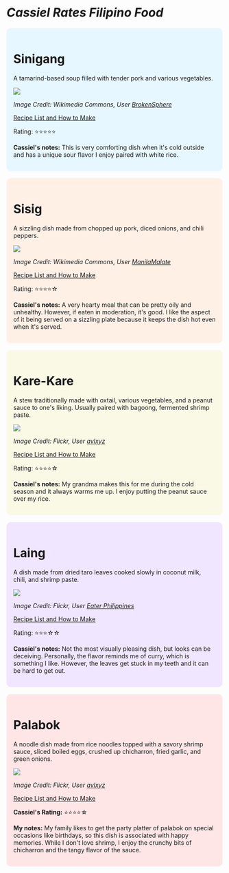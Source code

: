 
 <h1> <strong> <em>Cassiel Rates Filipino Food</em></strong> </h1>
<div style="background-color: #e6f7ff; padding:16px; margin:16px 0; border-radius:10px;">
  <h1><strong>Sinigang</strong></h1>
  <p>A tamarind-based soup filled with tender pork and various vegetables.</p>
  <img src="https://upload.wikimedia.org/wikipedia/commons/f/f5/Sinigang_na_Baboy_DSCF4234.jpg">
  <p><em>Image Credit: Wikimedia Commons, User <a href="https://commons.wikimedia.org/wiki/File:Sinigang_na_Baboy_DSCF4234.jpg" target="_blank">BrokenSphere</a></em></p>
  <a href="https://panlasangpinoy.com/pork-sinigang-na-baboy-recipe/" target="_blank">
    Recipe List and How to Make
  </a>
  <p>Rating: ⭐⭐⭐⭐⭐</p>
  <p><strong>Cassiel's notes:</strong> This is very comforting dish when it's cold outside and has a unique sour flavor I enjoy paired with white rice.</p>
</div>

<div style="background-color: #fff0e6; padding:16px; margin:16px 0; border-radius:10px;">
  <h1><strong>Sisig</strong></h1>
  <p>A sizzling dish made from chopped up pork, diced onions, and chili peppers.</p>
  <img src="https://upload.wikimedia.org/wikipedia/commons/f/f1/Sizzling_Sisig.jpg">
  <p><em>Image Credit: Wikimedia Commons, User <a href="https://commons.wikimedia.org/wiki/File:Sizzling_Sisig.jpg" target="_blank">ManilaMalate</a></em></p>
  <a href="https://www.iankewks.com/pork-belly-sisig/" target="_blank">
    Recipe List and How to Make
  </a>
  <p>Rating: ⭐⭐⭐⭐☆</p>
  <p><strong>Cassiel's notes:</strong> A very hearty meal that can be pretty oily and unhealthy. However, if eaten in moderation, it's good. I like the aspect of it being served on a sizzling plate because it keeps the dish hot even when it's served.</p>
</div>


<div style="background-color: #f9f9e6; padding:16px; margin:16px 0; border-radius:10px;">
  <h1><strong>Kare-Kare</strong></h1>
  <p>A stew traditionally made with oxtail, various vegetables, and a peanut sauce to one's liking. Usually paired with bagoong, fermented shrimp paste.</p>
  <img src="https://live.staticflickr.com/4128/4947287120_5849fa7655_b.jpg">
  <p><em>Image Credit: Flickr, User <a href="https://www.flickr.com/photos/avlxyz/4947287120" target="_blank">avlxyz</a></em></p>
  <a href="https://www.iankewks.com/kare-kare-filipino-peanut-oxtail-stew/" target="_blank">
    Recipe List and How to Make
  </a>
  <p>Rating: ⭐⭐⭐⭐☆</p>
  <p><strong>Cassiel's notes:</strong> My grandma makes this for me during the cold season and it always warms me up. I enjoy putting the peanut sauce over my rice.</p>
</div>

<div style="background-color: #f0e6ff; padding:16px; margin:16px 0; border-radius:10px;">
  <h1><strong>Laing</strong></h1>
  <p>A dish made from dried taro leaves cooked slowly in coconut milk, chili, and shrimp paste.</p>
  <img src="https://live.staticflickr.com/65535/32820573357_8a456b7eda_b.jpg">
  <p><em>Image Credit: Flickr, User <a href="https://www.flickr.com/photos/eaterphilippines/32820573357" target="_blank">Eater Philippines</a></em></p>
  <a href="https://www.foxyfolksy.com/authentic-laing-recipe-taro-leaves-coconut-milk/" target="_blank">
    Recipe List and How to Make
  </a>
  <p>Rating: ⭐⭐⭐☆☆</p>
  <p><strong>Cassiel's notes:</strong> Not the most visually pleasing dish, but looks can be deceiving. Personally, the flavor reminds me of curry, which is something I like. However, the leaves get stuck in my teeth and it can be hard to get out.</p>
</div>

<div style="background-color: #ffe6e6; padding:16px; margin:16px 0; border-radius:10px;">
  <h1><strong>Palabok</strong></h1>
  <p>A noodle dish made from rice noodles topped with a savory shrimp sauce, sliced boiled eggs, crushed up chicharron, fried garlic, and green onions.</p>
  <img src="https://live.staticflickr.com/3347/3214914402_14cc5ce7d3_b.jpg">
  <p><em>Image Credit: Flickr, User <a href="https://www.flickr.com/photos/avlxyz/3214914402" target="_blank">avlxyz</a></em></p>
  <a href="https://www.iankewks.com/pancit-palabok/" target="_blank">
    Recipe List and How to Make
  </a>
  <p><strong>Cassiel's Rating:</strong> ⭐⭐⭐⭐☆</p>
  <p><strong>My notes:</strong> My family likes to get the party platter of palabok on special occasions like birthdays, so this dish is associated with happy memories. While I don't love shrimp, I enjoy the crunchy bits of chicharron and the tangy flavor of the sauce.</p>
</div>
